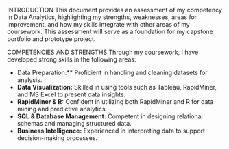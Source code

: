 INTRODUCTION
This document provides an assessment of my competency in Data Analytics, highlighting my strengths, weaknesses, areas for improvement, and how my skills integrate with other areas of my coursework. This assessment will serve as a foundation for my capstone portfolio and prototype project.

COMPETENCIES AND STRENGTHS
Through my coursework, I have developed strong skills in the following areas:
- Data Preparation:** Proficient in handling and cleaning datasets for analysis.
- **Data Visualization:** Skilled in using tools such as Tableau, RapidMiner, and MS Excel to present data insights.
- **RapidMiner & R:** Confident in utilizing both RapidMiner and R for data mining and predictive analytics.
- **SQL & Database Management:** Competent in designing relational schemas and managing structured data.
- **Business Intelligence:** Experienced in interpreting data to support decision-making processes.
